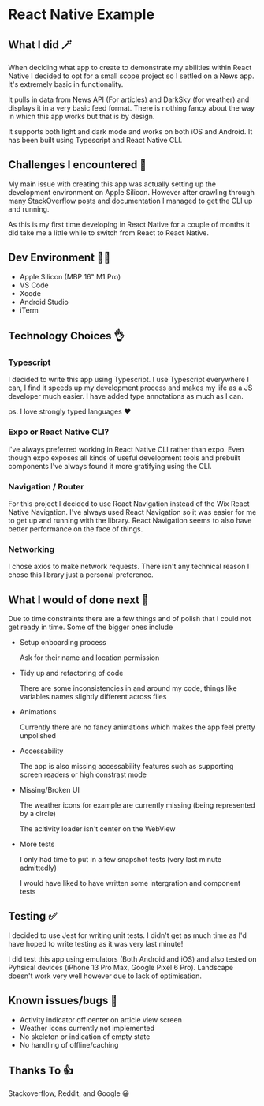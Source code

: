 # React Native Example

## What I did 🪄

When deciding what app to create to demonstrate my abilities within React Native I decided to opt for a small scope project so I settled on a News app. It's extremely basic in functionality.

It pulls in data from News API (For articles) and DarkSky (for weather) and displays it in a very basic feed format. There is nothing fancy about the way in which this app works but that is by design.

It supports both light and dark mode and works on both iOS and Android. It has been built using Typescript and React Native CLI.

## Challenges I encountered 🏁

My main issue with creating this app was actually setting up the development environment on Apple Silicon. However after crawling through many StackOverflow posts and documentation I managed to get the CLI up and running.

As this is my first time developing in React Native for a couple of months it did take me a little while to switch from React to React Native.

## Dev Environment 👨‍💻

- Apple Silicon (MBP 16" M1 Pro)
- VS Code
- Xcode
- Android Studio
- iTerm

## Technology Choices 👌

### Typescript

I decided to write this app using Typescript. I use Typescript everywhere I can, I find it speeds up my development process and makes my life as a JS developer much easier. I have added type annotations as much as I can.

ps. I love strongly typed languages ❤️

### Expo or React Native CLI?

I've always preferred working in React Native CLI rather than expo. Even though expo exposes all kinds of useful development tools and prebuilt components I've always found it more gratifying using the CLI.

### Navigation / Router

For this project I decided to use React Navigation instead of the Wix React Native Navigation. I've always used React Navigation so it was easier for me to get up and running with the library. React Navigation seems to also have better performance on the face of things.

### Networking

I chose axios to make network requests. There isn't any technical reason I chose this library just a personal preference.

## What I would of done next 👀

Due to time constraints there are a few things and of polish that I could not get ready in time. Some of the bigger ones include

- Setup onboarding process

  Ask for their name and location permission

- Tidy up and refactoring of code

  There are some inconsistencies in and around my code, things like variables names slightly different across files

- Animations

  Currently there are no fancy animations which makes the app feel pretty unpolished

- Accessability

  The app is also missing accessability features such as supporting screen readers or high constrast mode

- Missing/Broken UI

  The weather icons for example are currently missing (being represented by a circle)

  The acitivity loader isn't center on the WebView

- More tests

  I only had time to put in a few snapshot tests (very last minute admittedly)

  I would have liked to have written some intergration and component tests

## Testing ✅

I decided to use Jest for writing unit tests. I didn't get as much time as I'd have hoped to write testing as it was very last minute!

I did test this app using emulators (Both Android and iOS) and also tested on Pyhsical devices (iPhone 13 Pro Max, Google Pixel 6 Pro). Landscape doesn't work very well however due to lack of optimisation.

## Known issues/bugs 🚩

- Activity indicator off center on article view screen
- Weather icons currently not implemented
- No skeleton or indication of empty state
- No handling of offline/caching

## Thanks To 👍️

Stackoverflow, Reddit, and Google 😀
